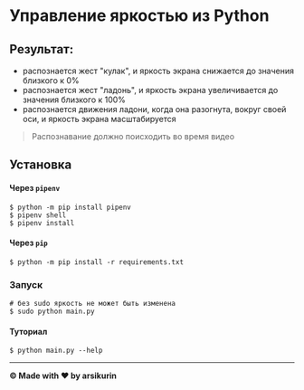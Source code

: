 # Управление яркостью из Python

## Результат:

- распознается жест "кулак", и яркость экрана снижается до значения близкого к 0%
- распознается жест "ладонь", и яркость экрана увеличивается до значения близкого к 100%
- распознается движения ладони, когда она разогнута, вокруг своей оси, и яркость экрана масштабируется

> Распознавание должно поисходить во время видео

## Установка

#### Через `pipenv`

```shell
$ python -m pip install pipenv
$ pipenv shell
$ pipenv install
```

#### Через `pip`

```shell
$ python -m pip install -r requirements.txt
```

### Запуск

```shell
# без sudo яркость не может быть изменена
$ sudo python main.py
```
#### Туториал

```shell
$ python main.py --help
```

---
**© Made with ❤️ by arsikurin**
